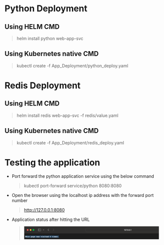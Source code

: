 # Python Deployment 

## Using HELM CMD

> helm install python web-app-svc

## Using Kubernetes native CMD

> kubectl create -f App_Deployment/python_deploy.yaml

# Redis Deployment

## Using HELM CMD

> helm install redis web-app-svc -f redis/value.yaml

## Using Kubernetes native CMD

> kubectl create -f App_Deployment/redis_deploy.yaml

# Testing the application

* Port forward the python application service using the below command
    > kubectl port-forward service/python 8080:8080

* Open the browser using the localhost ip address with the forward port number
    > http://127.0.0.1:8080

* Application status after hitting the URL
    >![Getting Started](./Application_output.png)

